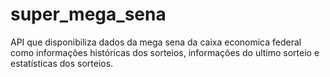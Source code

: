 # super_mega_sena
API que disponibiliza dados da mega sena da caixa economica federal como informações históricas dos sorteios, informações do ultimo sorteio e estatísticas dos sorteios.
